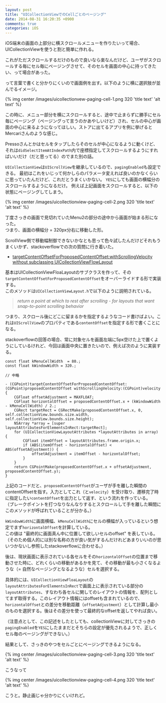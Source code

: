 ```yaml
---
layout: post
title: "UICollectionViewでのCellごとのページング"
date: 2014-08-31 16:20:35 +0900
comments: true
categories: iOS
---
```


iOS端末の画面の上部分に横スクロールメニューを作りたいって場合、UICollectionViewを使うと割と簡単に作れる。  

これがただスクロールするだけのもので良いなら楽なんだけど、ユーザがスクロールする毎にセル毎にページングさせて、そのセルを画面の中心に持ってきたい、って場合があった。  

って言葉で書くと分かりにくいので画面例を出す。以下のように横に選択肢が並んでるイメージ。  

{% img center /images/uicollectionvew-paging-cell-1.png 320 'title text' 'alt text' %}

<!-- more -->

この時に、メニュー部分を横にスクロールすると、途中で止まらずに勝手にセル毎にページング（ページングって言うのかあやしいけど）され、セルの中心が画面の中心に来るようになってほしい。ストアに出てるアプリを例に挙げるとMercariさんのような感じ。  

Pressoさんとかはセルをタップしたらそのセルが中心になるように動くけど、それは``didSelectItemAtIndexPath``内で座標指定してスクロールするようにすればいいだけ（だと思ってる）のでまた別の話。  

``UICollectionView``は``UIScrollView``を継承しているので、``pagingEnabled``も設定できる。
最初はこれをいじって何かしらのパラメータ変えれば良いのかなくらいに思っていたんだけど、これだとうまくいかない。
``YES``にしても画面の横幅分のスクロールするようになるだけ。
例えば上記画面をスクロールすると、以下の状態にページングしてしまう。  

{% img center /images/uicollectionview-paging-cell-2.png 320 'title text' 'alt text' %}

丁度さっきの画面で見切れていたMenu2の部分の途中から画面が始まる形になった。  
つまり、画面の横幅分 = 320px分右に移動した形。  

ScrollView側で移動幅制御できないかなとも思って色々試したんだけどそれもうまくいかず、stackoverflowでの次の質問に行き着いた。  

- [targetContentOffsetForProposedContentOffset:withScrollingVelocity without subclassing UICollectionViewFlowLayout](http://stackoverflow.com/questions/13492037/targetcontentoffsetforproposedcontentoffsetwithscrollingvelocity-without-subcla)

基本はUICollectionViewFloaLayoutのサブクラスを作って、その``targetContentOffsetForProposedContentOffset``をオーバーライドする形で実装する。  
このメソッドは``UICollectionViewLayout.h``で以下のように説明されている。  

> _return a point at which to rest after scrolling - for layouts that want snap-to-point scrolling behavior_

つまり、スクロール後にどこに留まるかを指定するようなコード書けばよい。これは``UIScrollView``のプロパティである``contentOffset``を指定する形で書くことになる。  

stackoverflowの回答の場合、常に対象セルを画面左端に5px空けた上で置くようにしているけれど、今回は画面中央に置きたいので、例えば次のように実装する。  

```obj-c SomeChildCollectionViewFlowLayout
const float kMenuCellWidth  = 80.;
const float kWindowWidth = 320.;

// 中略

- (CGPoint)targetContentOffsetForProposedContentOffset:(CGPoint)proposedContentOffset withScrollingVelocity:(CGPoint)velocity
{
    CGFloat offsetAdjustment = MAXFLOAT;
    CGFloat horizontalOffset = proposedContentOffset.x + (kWindowWidth - kMenuCellWidth) / 2.;
    CGRect targetRect = CGRectMake(proposedContentOffset.x, 0, self.collectionView.bounds.size.width, self.collectionView.bounds.size.height);
    NSArray *array = [super layoutAttributesForElementsInRect:targetRect];
    for (UICollectionViewLayoutAttributes *layoutAttributes in array) {
        CGFloat itemOffset = layoutAttributes.frame.origin.x;
        if (ABS(itemOffset - horizontalOffset) < ABS(offsetAdjustment)) {
            offsetAdjustment = itemOffset - horizontalOffset;
        }
    }
    return CGPointMake(proposedContentOffset.x + offsetAdjustment, proposedContentOffset.y);
}
```

上記のコードだと、``proposedContentOffset``がユーザが手を離した瞬間のcontentOffsetを指す。入力としてこれ（と``velocity``）を受け取り、遷移完了時に指定したい``contentOffset``を出力として返す、という流れを作っている。  
（ブレークポイントを打つなりなんなりするとスクロールして手を離した瞬間にこのメソッドが呼ばれていることが分かる。）  

``kWindowWidth``に画面横幅、``kMenuCellWidth``にセルの横幅が入っているという想定でまず``horizontalOffset``を計算している。  
この値は "最終的に画面真ん中に位置して欲しいセルのoffset" を表している。  
（そのため個人的には別な名称の方が良い気がするんだけれどあまりいいのが思いつかないし参照したstackoverflowに合わせる。）  

後は、現状画面に表示されている各セルをその``horizontalOffset``の位置まで移動させた時に、どれくらいの移動があるかを見て、その移動が最も小さくなるような（= 自然なページングとなるような）セルを選択する。  

具体的には、``UICollectionViewFloaLayout``の``layoutAttributesForElementsInRect``で画面上に表示されている部分の``layoutAttributes``、すなわち各セルに関してのレイアウトの情報を、配列としてまず取得する。このレイアウト情報にはoffsetも含まれているので、``horizontalOffset``との差分を移動距離（``offsetAdjustment``）として計算し最小のものを選択する。後はその差分を使って最終的なoffsetを返してやれば良い。  

（注意点として、この記述をしたとしても、collectionViewに対してさっきの``pagingEnabled``を``YES``にしたままだとそちらの設定が優先されるようで、正しくセル毎のページングができない。）  

結果として、さっきのやつをセルごとにページングできるようになる。  

{% img center /images/uicollectionview-paging-cell-3.png 320 'title text' 'alt text' %}

こうなって  

{% img center /images/uicollectionview-paging-cell-4.png 320 'title text' 'alt text' %}

こうと。静止画じゃ分かりにくいけれど。 

